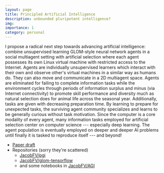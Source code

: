 ```yaml
---
layout: page
title: Principled Artificial Intelligence
description: unbounded pluripotent intelligence?
img: 
importance: 1
category: personal
---
```


I propose a radical next step towards advancing artificial intelligence: combine unsupervised learning GLOM-style neural network agents in a social multiagent setting with artificial selection where each agent possesses its own Linux virtual machine with restricted access to the Internet. Agents are individually unsupervised learners which interact with their own and observe other's virtual machines in a similar way as humans do. They can also move and communicate in a 2D multiagent space. Agents are eliminated for failing to complete information tasks while the environment cycles through periods of information surplus and minus (via Internet connectivity) to promote skill performance and diversity much as natural selection does for animal life across the seasonal year. Additionally, tasks are given with decreasing preparation time. By learning to prepare for unexpected tasks, the surviving agent community specializes and learns to be generally curious without task motivation. Since the computer is a core modality of every agent, many information tasks employed for artificial selection center on computer science --- especially deep learning. The agent population is eventually employed on deeper and deeper AI problems until finally it is tasked to reproduce itself --- and beyond! 

- [Paper draft](https://docs.google.com/document/d/10Hxd-inpEXNkbN45nCSKE53sHgY6oF15i2eO6WRk3L4/edit?usp=sharing)
- Repositories (sorry they're scattered)
    - [JacobFV/pgi](https://github.com/JacobFV/pgi)
    - [JacobFV/glom-tensorflow](https://github.com/JacobFV/glom-tensorflow)
    - and some notebooks in [JacobFV/AGI](https://github.com/JacobFV/AGI)